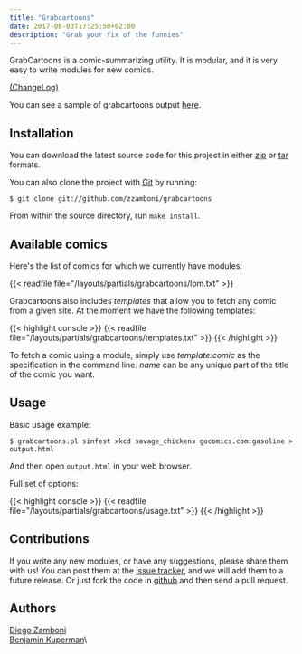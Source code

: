```yaml
---
title: "Grabcartoons"
date: 2017-08-03T17:25:50+02:00
description: "Grab your fix of the funnies"
---
```


GrabCartoons is a comic-summarizing utility. It is modular, and it is
very easy to write modules for new comics.

<!--more-->

[(ChangeLog)](http://github.com/zzamboni/grabcartoons/raw/master/ChangeLog)

You can see a sample of grabcartoons output
[here](../../cartoons-sample.html).

Installation
--------

You can download the latest source code for this project in either
[zip](http://github.com/zzamboni/grabcartoons/zipball/master) or
[tar](http://github.com/zzamboni/grabcartoons/tarball/master) formats.

You can also clone the project with [Git](http://git-scm.com) by
running:

    $ git clone git://github.com/zzamboni/grabcartoons

From within the source directory, run `make install`.

Available comics
----------------

Here's the list of comics for which we currently have modules:

{{< readfile file="/layouts/partials/grabcartoons/lom.txt" >}}

Grabcartoons also includes *templates* that allow you to fetch any comic
from a given site. At the moment we have the following templates:

{{< highlight console >}}
{{< readfile file="/layouts/partials/grabcartoons/templates.txt" >}}
{{< /highlight >}}

To fetch a comic using a module, simply use *template:comic* as the
specification in the command line. *name* can be any unique part of the
title of the comic you want.

Usage
-----

Basic usage example:

    $ grabcartoons.pl sinfest xkcd savage_chickens gocomics.com:gasoline > output.html

And then open `output.html` in your web browser.

Full set of options:

{{< highlight console >}}
{{< readfile file="/layouts/partials/grabcartoons/usage.txt" >}}
{{< /highlight >}}

Contributions
-------------

If you write any new modules, or have any suggestions, please share them
with us! You can post them at the [issue
tracker](http://github.com/zzamboni/grabcartoons/issues), and we will
add them to a future release. Or just fork the code in
[github](http://github.com/zzamboni/grabcartoons/) and then send a pull
request.

Authors
-------

[Diego Zamboni](http://github.com/zzamboni/)\
[Benjamin Kuperman](http://github.com/kuperman/)\

